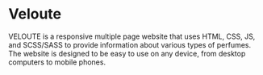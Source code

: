 # Veloute
VELOUTE is a responsive multiple page website that uses HTML, CSS, JS, and SCSS/SASS to provide information about various types of perfumes. The website is designed to be easy to use on any device, from desktop computers to mobile phones.
